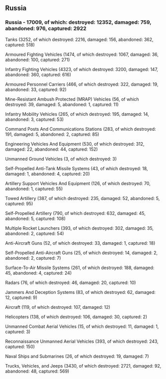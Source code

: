 
 
 ## Russia
 
 ### Russia - 17009, of which: destroyed: 12352, damaged: 759, abandoned: 976, captured: 2922

 

 

 Tanks (3252, of which destroyed: 2216, damaged: 156, abandoned: 362, captured: 518)

 Armoured Fighting Vehicles (1474, of which destroyed: 1067, damaged: 36, abandoned: 100, captured: 271)

 Infantry Fighting Vehicles (4323, of which destroyed: 3200, damaged: 147, abandoned: 360, captured: 616)

 Armoured Personnel Carriers (466, of which destroyed: 322, damaged: 19, abandoned: 33, captured: 92)

 Mine-Resistant Ambush Protected (MRAP) Vehicles (56, of which destroyed: 39, damaged: 5, abandoned: 1, captured: 11)

 Infantry Mobility Vehicles (265, of which destroyed: 195, damaged: 14, abandoned: 3, captured: 53)

 Command Posts And Communications Stations (283, of which destroyed: 191, damaged: 5, abandoned: 2, captured: 85)

 Engineering Vehicles And Equipment (530, of which destroyed: 312, damaged: 22, abandoned: 44, captured: 152)

 Unmanned Ground Vehicles (3, of which destroyed: 3)

 Self-Propelled Anti-Tank Missile Systems (43, of which destroyed: 18, damaged: 1, abandoned: 4, captured: 20)

 Artillery Support Vehicles And Equipment (126, of which destroyed: 70, abandoned: 1, captured: 55)

 Towed Artillery (387, of which destroyed: 235, damaged: 52, abandoned: 5, captured: 95)

 Self-Propelled Artillery (790, of which destroyed: 632, damaged: 45, abandoned: 5, captured: 108)

 Multiple Rocket Launchers (393, of which destroyed: 302, damaged: 35, abandoned: 2, captured: 54)

 Anti-Aircraft Guns (52, of which destroyed: 33, damaged: 1, captured: 18)

 Self-Propelled Anti-Aircraft Guns (25, of which destroyed: 14, damaged: 2, abandoned: 2, captured: 7)

 Surface-To-Air Missile Systems (261, of which destroyed: 188, damaged: 45, abandoned: 4, captured: 24)

 Radars (76, of which destroyed: 46, damaged: 20, captured: 10)

 Jammers And Deception Systems (83, of which destroyed: 62, damaged: 12, captured: 9)

 Aircraft (119, of which destroyed: 107, damaged: 12)

 Helicopters (138, of which destroyed: 106, damaged: 30, captured: 2)

 Unmanned Combat Aerial Vehicles (15, of which destroyed: 11, damaged: 1, captured: 3)

 Reconnaissance Unmanned Aerial Vehicles (393, of which destroyed: 243, captured: 150)

 Naval Ships and Submarines (26, of which destroyed: 19, damaged: 7)

 Trucks, Vehicles, and Jeeps (3430, of which destroyed: 2721, damaged: 92, abandoned: 48, captured: 569)

